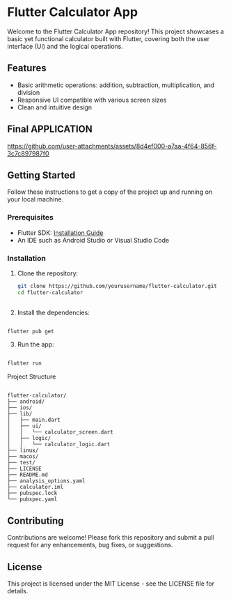 # Flutter Calculator App

Welcome to the Flutter Calculator App repository! This project showcases a basic yet functional calculator built with Flutter, covering both the user interface (UI) and the logical operations.

## Features

- Basic arithmetic operations: addition, subtraction, multiplication, and division
- Responsive UI compatible with various screen sizes
- Clean and intuitive design

## Final APPLICATION





https://github.com/user-attachments/assets/8d4ef000-a7aa-4f64-856f-3c7c897987f0






## Getting Started

Follow these instructions to get a copy of the project up and running on your local machine.

### Prerequisites

- Flutter SDK: [Installation Guide](https://flutter.dev/docs/get-started/install)
- An IDE such as Android Studio or Visual Studio Code

### Installation

1. Clone the repository:

   ```bash
   git clone https://github.com/yourusername/flutter-calculator.git
   cd flutter-calculator
  

2. Install the dependencies:

  ```bash

  flutter pub get
  ```

3. Run the app:

  ```bash

  flutter run
  ```

Project Structure
```plaintext

flutter-calculator/
├── android/
├── ios/
├── lib/
│   ├── main.dart
│   ├── ui/
│   │   └── calculator_screen.dart
│   ├── logic/
│   │   └── calculator_logic.dart
├── linux/
├── macos/
├── test/
├── LICENSE
├── README.md
├── analysis_options.yaml
├── calculator.iml
├── pubspec.lock
└── pubspec.yaml

```

## Contributing
Contributions are welcome! Please fork this repository and submit a pull request for any enhancements, bug fixes, or suggestions.

## License
This project is licensed under the MIT License - see the LICENSE file for details.

